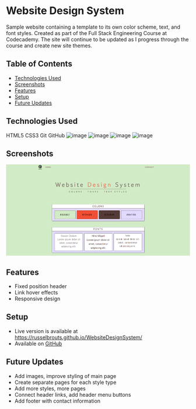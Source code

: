 # Website Design System
Sample website containing a template to its own color scheme, text, and font styles. Created as part of  the Full Stack Engineering Course at Codecademy. The site will continue to be updated as I progress through the course and create new site themes. 

## Table of Contents
* [Technologies Used](#technologies-used)
* [Screenshots](#screenshots)
* [Features](#features)
* [Setup](#setup)
* [Future Updates](#future-updates)

## Technologies Used
HTML5   CSS3   Git   GitHub
![image](https://img.icons8.com/color/50/000000/html-5--v1.png) ![image](https://img.icons8.com/color/48/000000/css3.png) ![image](https://img.icons8.com/color/48/000000/git.png) ![image](https://img.icons8.com/fluent/48/000000/github.png)

## Screenshots
![Website Screenshot](./resources/images/screenshot.png)

## Features
- Fixed position header
- Link hover effects
- Responsive design

## Setup
- Live version is available at https://russelbrouts.github.io/WebsiteDesignSystem/
- Available on [GitHub](https://github.com/RusselBrouts/WebsiteDesignSystem)

## Future Updates
- Add images, improve styling of main page
- Create separate pages for each style type
- Add more styles, more pages
- Connect header links, add header menu buttons
- Add footer with contact information